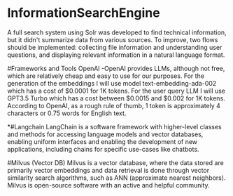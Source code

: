 # InformationSearchEngine
A full search system using Solr was developed to find technical information, but it didn't summarize data from various sources. To improve, two flows should be implemented: collecting file information and understanding user questions, and displaying relevant information in a natural language format.


#Frameworks and Tools
OpenAI -OpenAI provides LLMs, although not free, which are relatively cheap and easy to use for our purposes.
For the generation of the embeddings I will use model text-embedding-ada-002 which has a cost of $0.0001 for 1K tokens. For the user query LLM I will use GPT3.5 Turbo which has a cost between $0.0015 and $0.002 for 1K tokens. According to OpenAI, as a rough rule of thumb, 1 token is approximately 4 characters or 0.75 words for English text.

*#Langchain
LangChain is a software framework with higher-level classes and methods for accessing language models and vector databases, enabling uniform interfaces and enabling the development of new applications, including chains for specific use-cases like chatbots.

#Milvus (Vector DB)
Milvus is a vector database, where the data stored are primarily vector embeddings and data retrieval is done through vector similarity search algorithms, such as ANN (approximate nearest neighbors). Milvus is open-source software with an active and helpful community.

